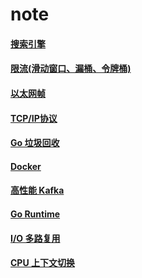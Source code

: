 # note


#### [搜索引擎](doc/ratelimit)

#### [限流(滑动窗口、漏桶、令牌桶)](doc/searchengine)

#### [以太网帧](doc/frame)

#### [TCP/IP协议](doc/tcp-ip)

#### [Go 垃圾回收](doc/gc)

#### [Docker](doc/docker)

#### [高性能 Kafka](doc/kafka)

#### [Go Runtime](doc/runtime)

#### [I/O 多路复用](doc/epoll)

#### [CPU 上下文切换](doc/cswitch)

